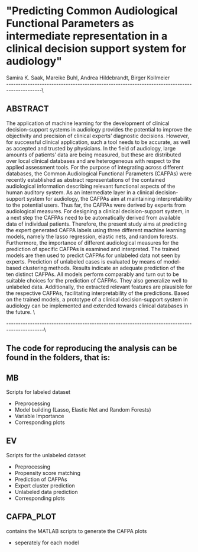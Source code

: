 # "Predicting Common Audiological Functional Parameters as intermediate representation in a clinical decision support system for audiology"

Samira K. Saak, Mareike Buhl, Andrea Hildebrandt, Birger Kollmeier\
---------------------------------------------------------------------------------------------\

## ABSTRACT
The application of machine learning for the development of clinical decision-support systems in audiology provides the potential to improve the objectivity and precision of clinical experts’ diagnostic decisions. However, for successful clinical application, such a tool needs to be accurate, as well as accepted and trusted by physicians. In the field of audiology, large amounts of patients’ data are being measured, but these are distributed over local clinical databases and are heterogeneous with respect to the applied assessment tools. For the purpose of integrating across different databases, the Common Audiological Functional Parameters (CAFPAs) were recently established as abstract representations of the contained audiological information describing relevant functional aspects of the human auditory system. As an intermediate layer in a clinical decision-support system for audiology, the CAFPAs aim at maintaining interpretability to the potential users. Thus far, the CAFPAs were derived by experts from audiological measures. For designing a clinical decision-support system, in a next step the CAFPAs need to be automatically derived from available data of individual patients. Therefore, the present study aims at predicting the expert generated CAFPA labels using three different machine learning models, namely the lasso regression, elastic nets, and random forests. Furthermore, the importance of different audiological measures for the prediction of specific CAFPAs is examined and interpreted. The trained models are then used to predict CAFPAs for unlabeled data not seen by experts. Prediction of unlabeled cases is evaluated by means of model-based clustering methods. Results indicate an adequate prediction of the ten distinct CAFPAs. All models perform comparably and turn out to be suitable choices for the prediction of CAFPAs. They also generalize well to unlabeled data. Additionally, the extracted relevant features are plausible for the respective CAFPAs, facilitating interpretability of the predictions. Based on the trained models, a prototype of a clinical decision-support system in audiology can be implemented and extended towards clinical databases in the future. \


----------------------------------------------------------------------------------------------\
## The code for reproducing the analysis can be found in the folders, that is:  

## MB
Scripts for labeled dataset 
- Preprocessing
- Model building (Lasso, Elastic Net and Random Forests)
- Variable Importance
- Corresponding plots 

## EV 
Scripts for the unlabeled dataset 
- Preprocessing 
- Propensity score matching
- Prediction of CAFPAs
- Expert cluster prediction 
- Unlabeled data prediction 
- Corresponding plots 

## CAFPA_PLOT 
contains the MATLAB scripts to generate the CAFPA plots 
- seperately for each model

